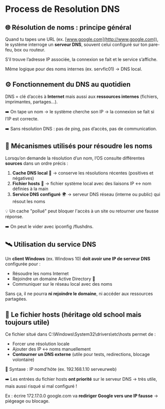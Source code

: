 # Process de Resolution DNS

## **🌐 Résolution de noms : principe général**

Quand tu tapes une URL (ex. [www.google.com](http://www.google.com)), le système interroge un **serveur DNS**, souvent celui configuré sur ton pare-feu, box ou routeur.

S’il trouve l’adresse IP associée, la connexion se fait et le service s’affiche.

Même logique pour des noms internes (ex. servfic01) → DNS local.



## **⚙️ Fonctionnement du DNS au quotidien**

DNS = clé d’accès à **Internet** mais aussi aux **ressources internes** (fichiers, imprimantes, partages...).

➡️ On tape un nom → le système cherche son IP → la connexion se fait si l’IP est correcte.

➡️ Sans résolution DNS : pas de ping, pas d’accès, pas de communication.



## **🧠 Mécanismes utilisés pour résoudre les noms**

Lorsqu’on demande la résolution d’un nom, l’OS consulte différentes **sources** dans un ordre précis :

1.  **Cache DNS local** 🧳 → conserve les résolutions récentes (positives et négatives)
2.  **Fichier hosts** 📄 → fichier système local avec des liaisons IP ↔ nom définies à la main
3.  **Service DNS configuré** 🌍 → serveur DNS réseau (interne ou public) qui résout les noms

💡 Un cache "pollué" peut bloquer l'accès à un site ou retourner une fausse réponse.

➡️ On peut le vider avec ipconfig /flushdns.



## **🛰️ Utilisation du service DNS**

Un **client Windows** (ex. Windows 10) **doit avoir une IP de serveur DNS** configurée pour :

- Résoudre les noms Internet
- Rejoindre un domaine Active Directory 🏢
- Communiquer sur le réseau local avec des noms

Sans ça, il ne pourra **ni rejoindre le domaine**, ni accéder aux ressources partagées.



## **📄 Le fichier hosts (héritage old school mais toujours utile)**

Ce fichier situé dans C:\Windows\System32\drivers\etc\hosts permet de :

- Forcer une résolution locale
- Ajouter des IP ↔ noms manuellement
- **Contourner un DNS externe** (utile pour tests, redirections, blocage volontaire)

🧠 Syntaxe : IP nomd'hôte (ex. 192.168.1.10 serveurweb)

➡️ Les entrées du fichier hosts **ont priorité** sur le serveur DNS → très utile, mais aussi risqué si mal configuré !

Ex : écrire 172.17.0.0 google.com va **rediriger Google vers une IP fausse** → piégeage ou blocage.

